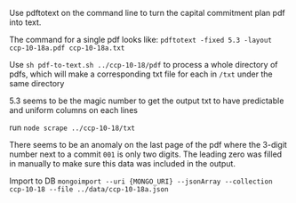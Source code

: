 Use pdftotext on the command line to turn the capital commitment plan pdf into text.

The command for a single pdf looks like:
`pdftotext -fixed 5.3 -layout ccp-10-18a.pdf ccp-10-18a.txt`

Use `sh pdf-to-text.sh ../ccp-10-18/pdf` to process a whole directory of pdfs, which will make a corresponding txt file for each in `/txt` under the same directory



5.3 seems to be the magic number to get the output txt to have predictable and uniform columns on each lines

run  `node scrape ../ccp-10-18/txt`

There seems to be an anomaly on the last page of the pdf where the 3-digit number next to a commit `001` is only two digits.  The leading zero was filled in manually to make sure this data was included in the output.


Import to DB
`mongoimport --uri {MONGO_URI} --jsonArray --collection ccp-10-18 --file ../data/ccp-10-18a.json`
